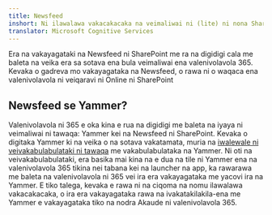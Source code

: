 ```yaml
---
title: Newsfeed
inshort: Ni ilawalawa vakacakacaka na veimaliwai ni (lite) ni nona SharePoint
translator: Microsoft Cognitive Services
---
```



Era na vakayagataki na Newsfeed ni SharePoint me ra na digidigi cala me baleta na veika era sa sotava ena bula veimaliwai ena valenivolavola 365. Kevaka o gadreva mo vakayagataka na Newsfeed, o rawa ni o waqaca ena valenivolavola ni veiqaravi ni Online ni SharePoint

## Newsfeed se Yammer?
Valenivolavola ni 365 e oka kina e rua na digidigi me baleta na iyaya ni veimaliwai ni tawaqa: Yammer kei na Newsfeed ni SharePoint. Kevaka o digitaka Yammer ki na veika o na sotava vakatamata, muria na [iwalewale ni veivakabulabulataki ni tawaqa](https://support.office.com/en-us/article/Enterprise-Activation-process-4f924c74-87d2-49d0-a4f6-cba3ce2b0e7c) me vakabulabulataka na Yammer. Ni oti na veivakabulabulataki, era basika mai kina na e dua na tile ni Yammer ena na valenivolavola 365 tikina nei tabana kei na launcher na app, ka rawarawa me baleta na valenivolavola ni 365 vei ira era vakayagataka me yacovi ira na Yammer. E tiko talega, kevaka e rawa ni na ciqoma na nomu ilawalawa vakacakacaka, o ira era vakayagataka rawa na ivakatakilakila-ena me Yammer e vakayagataka tiko na nodra Akaude ni valenivolavola 365.




